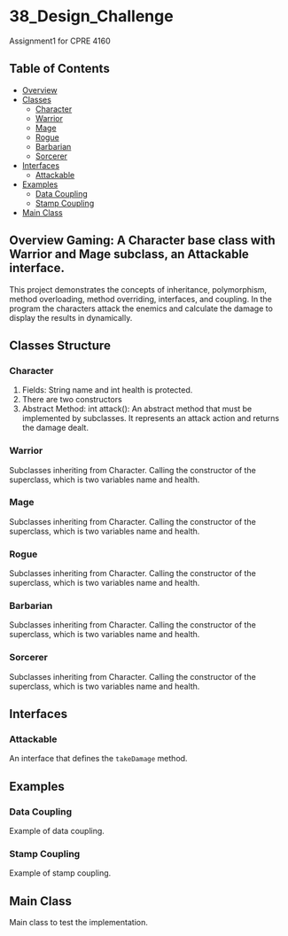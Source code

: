 # 38_Design_Challenge
Assignment1 for CPRE 4160

## Table of Contents
- [Overview](#overview)
- [Classes](#classes)
  - [Character](#character)
  - [Warrior](#warrior)
  - [Mage](#mage)
  - [Rogue](#rogue)
  - [Barbarian](#barbarian)
  - [Sorcerer](#sorcerer)
- [Interfaces](#interfaces)
  - [Attackable](#attackable)
- [Examples](#examples)
  - [Data Coupling](#data-coupling)
  - [Stamp Coupling](#stamp-coupling)
- [Main Class](#main-class)

## Overview **Gaming: A Character base class with Warrior and Mage subclass, an Attackable interface.**

This project demonstrates the concepts of inheritance, polymorphism, method overloading, method overriding, interfaces, and coupling. In the program the characters attack the enemics and calculate the damage to display the results in dynamically. 


## Classes Structure

### Character
1. Fields: String name and int health is protected.
2. There are two constructors
3. Abstract Method: int attack():
   An abstract method that must be implemented by subclasses. It represents an attack action and returns the damage dealt.

### Warrior
Subclasses inheriting from Character. Calling the constructor of the superclass, which is two variables name and health.

### Mage
Subclasses inheriting from Character. Calling the constructor of the superclass, which is two variables name and health.

### Rogue
Subclasses inheriting from Character. Calling the constructor of the superclass, which is two variables name and health.

### Barbarian
Subclasses inheriting from Character. Calling the constructor of the superclass, which is two variables name and health.

### Sorcerer
Subclasses inheriting from Character. Calling the constructor of the superclass, which is two variables name and health.

## Interfaces

### Attackable
An interface that defines the `takeDamage` method.

## Examples

### Data Coupling
Example of data coupling.

### Stamp Coupling
Example of stamp coupling.

## Main Class
Main class to test the implementation.
